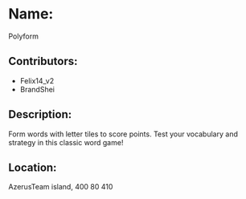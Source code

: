 # Name:
Polyform

## Contributors:
- Felix14_v2
- BrandShei

## Description:
Form words with letter tiles to score points. Test your vocabulary and strategy in this classic word game!

## Location:
AzerusTeam island, 400 80 410
